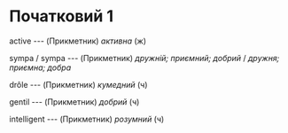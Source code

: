 # Початковий 1
active --- (Прикметник)
*активна* (ж)



sympa / sympa --- (Прикметник)
*дружній; приємний; добрий* / *дружня; приємна; добра*



drôle --- (Прикметник)
*кумедний* (ч)



gentil --- (Прикметник)
*добрий* (ч)



intelligent --- (Прикметник)
*розумний* (ч)